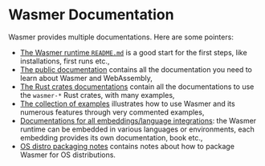# Wasmer Documentation

Wasmer provides multiple documentations. Here are some pointers:

* [The Wasmer runtime
  `README.md`](https://github.com/wasmerio/wasmer/blob/main/README.md)
  is a good start for the first steps, like installations, first runs etc.,
* [The public documentation](https://docs.wasmer.io/) contains all the
  documentation you need to learn about Wasmer and WebAssembly,
* [The Rust crates documentations](https://wasmerio.github.io/wasmer/)
  contain all the documentations to use the `wasmer-*` Rust crates,
  with many examples,
* [The collection of
  examples](https://github.com/wasmerio/wasmer/blob/main/examples/README.md)
  illustrates how to use Wasmer and its numerous features through very
  commented examples,
* [Documentations for all embeddings/language
  integrations](https://github.com/wasmerio/wasmer/blob/main/README.md):
  the Wasmer runtime can be embedded in various languages or
  environments, each embedding provides its own documentation, book
  etc.,
* [OS distro packaging
  notes](https://github.com/wasmerio/wasmer/blob/main/docs/PACKAGING.md)
  contains notes about how to package Wasmer for OS distributions.
